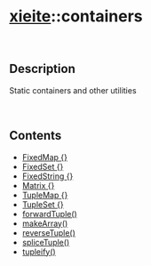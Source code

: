 # [xieite](./xieite.md)\:\:containers

&nbsp;

## Description
Static containers and other utilities

&nbsp;

## Contents
- [FixedMap \{\}](./namespaces/containers/fixed_map.md)
- [FixedSet \{\}](./namespaces/containers/fixed_set.md)
- [FixedString \{\}](./namespaces/containers/fixed_string.md)
- [Matrix \{\}](./namespaces/containers/matrix.md)
- [TupleMap \{\}](./namespaces/containers/tuple_map.md)
- [TupleSet \{\}](./namespaces/containers/tuple_set.md)
- [forwardTuple\(\)](./namespaces/containers/forward_tuple.md)
- [makeArray\(\)](./namespaces/containers/make_array.md)
- [reverseTuple\(\)](./namespaces/containers/reverse_tuple.md)
- [spliceTuple\(\)](./namespaces/containers/splice_tuple.md)
- [tupleify\(\)](./namespaces/containers/tupleify.md)
